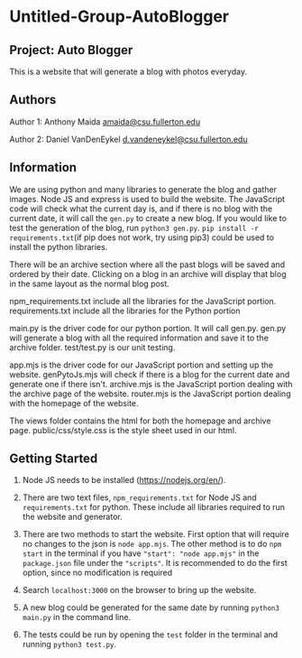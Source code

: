 # Untitled-Group-AutoBlogger
## Project: Auto Blogger
This is a website that will generate a blog with photos everyday.

## Authors
Author 1:
Anthony Maida
amaida@csu.fullerton.edu

Author 2:
Daniel VanDenEykel
d.vandeneykel@csu.fullerton.edu

## Information
We are using python and many libraries to generate the blog and gather images. Node JS and express is used to build the website. The JavaScript code will check what the current day is, and if there is no blog with the current date, it will call the `gen.py` to create a new blog. If you would like to test the generation of the blog, run `python3 gen.py`. `pip install -r requirements.txt`(if pip does not work, try using pip3) could be used to install the python libraries.

There will be an archive section where all the past blogs will be saved and ordered by their date. Clicking on a blog in an archive will display that blog in the same layout as the normal blog post.

npm_requirements.txt include all the libraries for the JavaScript portion.
requirements.txt include all the libraries for the Python portion

main.py is the driver code for our python portion. It will call gen.py.
gen.py will generate a blog with all the required information and save it to the archive folder.
test/test.py is our unit testing.

app.mjs is the driver code for our JavaScript portion and setting up the website.
genPytoJs.mjs will check if there is a blog for the current date and generate one if there isn't.
archive.mjs is the JavaScript portion dealing with the archive page of the website.
router.mjs is the JavaScript portion dealing with the homepage of the website.

The views folder contains the html for both the homepage and archive page.
public/css/style.css is the style sheet used in our html.


## Getting Started
1. Node JS needs to be installed (https://nodejs.org/en/).

2. There are two text files, `npm_requirements.txt` for Node JS and `requirements.txt` for python. These include all libraries required to run the website and generator.

3. There are two methods to start the website. First option that will require no changes to the json is `node app.mjs`. The other method is to do `npm start` in the terminal if you have `"start": "node app.mjs"` in the `package.json` file under the `"scripts"`. It is recommended to do the first option, since no modification is required

4. Search `localhost:3000` on the browser to bring up the website.

5. A new blog could be generated for the same date by running `python3 main.py` in the command line.

6. The tests could be run by opening the `test` folder in the terminal and running `python3 test.py`.
